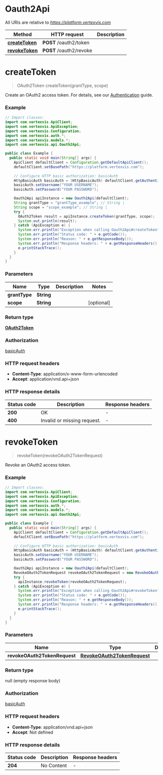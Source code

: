 # Oauth2Api

All URIs are relative to *https://platform.vertexvis.com*

Method | HTTP request | Description
------------- | ------------- | -------------
[**createToken**](Oauth2Api.md#createToken) | **POST** /oauth2/token | 
[**revokeToken**](Oauth2Api.md#revokeToken) | **POST** /oauth2/revoke | 


<a name="createToken"></a>
# **createToken**
> OAuth2Token createToken(grantType, scope)



Create an OAuth2 access token. For details, see our [Authentication](https://developer.vertexvis.com/docs/guides/authentication) guide.

### Example
```java
// Import classes:
import com.vertexvis.ApiClient;
import com.vertexvis.ApiException;
import com.vertexvis.Configuration;
import com.vertexvis.auth.*;
import com.vertexvis.models.*;
import com.vertexvis.api.Oauth2Api;

public class Example {
  public static void main(String[] args) {
    ApiClient defaultClient = Configuration.getDefaultApiClient();
    defaultClient.setBasePath("https://platform.vertexvis.com");
    
    // Configure HTTP basic authorization: basicAuth
    HttpBasicAuth basicAuth = (HttpBasicAuth) defaultClient.getAuthentication("basicAuth");
    basicAuth.setUsername("YOUR USERNAME");
    basicAuth.setPassword("YOUR PASSWORD");

    Oauth2Api apiInstance = new Oauth2Api(defaultClient);
    String grantType = "grantType_example"; // String | 
    String scope = "scope_example"; // String | 
    try {
      OAuth2Token result = apiInstance.createToken(grantType, scope);
      System.out.println(result);
    } catch (ApiException e) {
      System.err.println("Exception when calling Oauth2Api#createToken");
      System.err.println("Status code: " + e.getCode());
      System.err.println("Reason: " + e.getResponseBody());
      System.err.println("Response headers: " + e.getResponseHeaders());
      e.printStackTrace();
    }
  }
}
```

### Parameters

Name | Type | Description  | Notes
------------- | ------------- | ------------- | -------------
 **grantType** | **String**|  |
 **scope** | **String**|  | [optional]

### Return type

[**OAuth2Token**](OAuth2Token.md)

### Authorization

[basicAuth](../README.md#basicAuth)

### HTTP request headers

 - **Content-Type**: application/x-www-form-urlencoded
 - **Accept**: application/vnd.api+json

### HTTP response details
| Status code | Description | Response headers |
|-------------|-------------|------------------|
**200** | OK |  -  |
**400** | Invalid or missing request. |  -  |

<a name="revokeToken"></a>
# **revokeToken**
> revokeToken(revokeOAuth2TokenRequest)



Revoke an OAuth2 access token.

### Example
```java
// Import classes:
import com.vertexvis.ApiClient;
import com.vertexvis.ApiException;
import com.vertexvis.Configuration;
import com.vertexvis.auth.*;
import com.vertexvis.models.*;
import com.vertexvis.api.Oauth2Api;

public class Example {
  public static void main(String[] args) {
    ApiClient defaultClient = Configuration.getDefaultApiClient();
    defaultClient.setBasePath("https://platform.vertexvis.com");
    
    // Configure HTTP basic authorization: basicAuth
    HttpBasicAuth basicAuth = (HttpBasicAuth) defaultClient.getAuthentication("basicAuth");
    basicAuth.setUsername("YOUR USERNAME");
    basicAuth.setPassword("YOUR PASSWORD");

    Oauth2Api apiInstance = new Oauth2Api(defaultClient);
    RevokeOAuth2TokenRequest revokeOAuth2TokenRequest = new RevokeOAuth2TokenRequest(); // RevokeOAuth2TokenRequest | 
    try {
      apiInstance.revokeToken(revokeOAuth2TokenRequest);
    } catch (ApiException e) {
      System.err.println("Exception when calling Oauth2Api#revokeToken");
      System.err.println("Status code: " + e.getCode());
      System.err.println("Reason: " + e.getResponseBody());
      System.err.println("Response headers: " + e.getResponseHeaders());
      e.printStackTrace();
    }
  }
}
```

### Parameters

Name | Type | Description  | Notes
------------- | ------------- | ------------- | -------------
 **revokeOAuth2TokenRequest** | [**RevokeOAuth2TokenRequest**](RevokeOAuth2TokenRequest.md)|  |

### Return type

null (empty response body)

### Authorization

[basicAuth](../README.md#basicAuth)

### HTTP request headers

 - **Content-Type**: application/vnd.api+json
 - **Accept**: Not defined

### HTTP response details
| Status code | Description | Response headers |
|-------------|-------------|------------------|
**204** | No Content |  -  |

